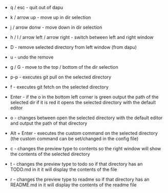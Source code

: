 - q / esc - quit out of dapu
- k / arrow up - move up in dir selection
- j / arrow donw - move down in dir selection
- h / l / arrow left / arrow right - switch between left and right window
- D - remove selected directory from left window (from dapu)
- u - undo the remove
- g / G - move to the top / bottom of the dir selection
- p-p - executes git pull on the selected directory
- f - executes git fetch on the selected directory
- Enter - if the o in the bottom left corner is green output the path of the selected dir if it is red it opens the selected directory with the default editor 
- o - changes between open the selected directory with the default editor and output the path of that directory
- Alt + Enter - executes the custom command on the selected directory (the custom command can be set/changed in the config file)

- c - changes the preview type to contents so the right window will show the contents of the selected directory
- t - changes the preview type to todo so if that directory has an TODO.md in it it will display the contents of the file
- r - changes the preview type to readme so if that directory has an README.md in it will display the contents of the readme file
